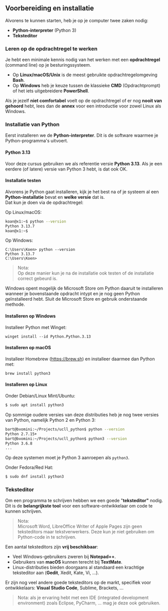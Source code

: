 ## Voorbereiding en installatie

Alvorens te kunnen starten, heb je op je computer twee zaken nodig:

* **Python-interpreter** (Python 3)
* **Teksteditor**

### Leren op de opdrachtregel te werken

Je hebt een minimale kennis nodig van het werken met een **opdrachtregel** (command line) op je besturingssysteem.  

* Op **Linux/macOS/Unix** is de meest gebruikte opdrachtregelomgeving **Bash**.
* Op **Windows** heb je keuze tussen de klassieke **CMD** (Opdrachtprompt) of het iets uitgebreidere **PowerShell**.

Als je jezelf **niet comfortabel** voelt op de opdrachtregel of er nog **nooit van gehoord** hebt, lees dan de **annex** voor een introductie voor zowel Linux als Windows.

### Installatie van Python

Eerst installeren we de **Python-interpreter**. Dit is de software waarmee je Python-programma's uitvoert.

#### Python 3.13

Voor deze cursus gebruiken we als referentie versie **Python 3.13**.
Als je een eerdere (of latere) versie van Python 3 hebt, is dat ook OK.

#### Installatie testen

Alvorens je Python gaat installeren, kijk je het best na of je systeem al een **Python-installatie** bevat en **welke versie** dat is.  
Dat kun je doen via de opdrachtregel:

Op Linux/macOS:

~~~bash
koan@x1:~$ python --version
Python 3.13.7
koan@x1:~$
~~~

Op Windows:

~~~
C:\Users\Koen> python --version
Python 3.13.7
C:\Users\Koen>
~~~

> Nota:  
> Op deze manier kun je na de installatie ook testen of de installatie correct gebeurd is.

Windows opent mogelijk de Microsoft Store om Python daaruit te installeren wanneer je bovenstaande opdracht intypt en je nog geen Python geïnstalleerd hebt. Sluit de Microsoft Store en gebruik onderstaande methode.

#### Installeren op Windows

Installeer Python met Winget:

~~~
winget install --id Python.Python.3.13
~~~

#### Installeren op macOS

Installeer Homebrew (<https://brew.sh>) en installeer daarmee dan Python met:

~~~
brew install python3
~~~

#### Installeren op Linux

Onder Debian/Linux Mint/Ubuntu:

~~~bash
$ sudo apt install python3
~~~

Op sommige oudere versies van deze distributies heb je nog twee versies van Python, namelijk Python 2 en Python 3:

~~~bash
bart@bvomini:~/Projects/ucll_python$ python --version
Python 2.7.15+
bart@bvomini:~/Projects/ucll_python$ python3 --version
Python 3.6.8
...
~~~

Op deze systemen moet je Python 3 aanroepen als `python3`.

Onder Fedora/Red Hat:

~~~bash
$ sudo dnf install python3
~~~

### Teksteditor

Om een programma te schrijven hebben we een goede "**teksteditor"** nodig.  
Dit is de **belangrijkste tool** voor een software-ontwikkelaar om code te kunnen schrijven.

> Nota:  
> Microsoft Word, LibreOffice Writer of Apple Pages zijn geen teksteditors maar tekstverwerkers.
> Deze kun je niet gebruiken om Python-code in te schrijven.

Een aantal teksteditors zijn **vrij beschikbaar**:

* Veel Windows-gebruikers zweren bij **Notepad++**.
* Gebruikers van **macOS** kunnen terecht bij **TextMate**.
* Linux-distributies bieden doorgaans al standaard een krachtige teksteditor aan (**Gedit**, Xedit, Kate, Vi, ...).

Er zijn nog veel andere goede teksteditors op de markt, specifiek voor ontwikkelaars: **Visual Studio Code**, Sublime, Brackets, ...

> Nota: als je ervaring hebt met een IDE (integrated development environment) zoals
> Eclipse, PyCharm, ... mag je deze ook gebruiken.
